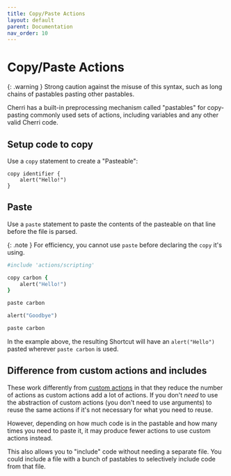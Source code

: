 ```yaml
---
title: Copy/Paste Actions
layout: default
parent: Documentation
nav_order: 10
---
```


# Copy/Paste Actions

{: .warning }
Strong caution against the misuse of this syntax, such as long chains of pastables pasting other pastables.

Cherri has a built-in preprocessing mechanism called "pastables" for copy-pasting commonly used sets of actions, including variables and any other valid Cherri code.

## Setup code to copy

Use a `copy` statement to create a "Pasteable":

```
copy identifier {
    alert("Hello!")
}
```

## Paste

Use a `paste` statement to paste the contents of the pasteable on that line before the file is parsed.

{: .note }
For efficiency, you cannot use `paste` before declaring the `copy` it's using.

```ruby
#include 'actions/scripting'

copy carbon {
    alert("Hello!")
}

paste carbon

alert("Goodbye")

paste carbon
```

In the example above, the resulting Shortcut will have an `alert("Hello")` pasted wherever `paste carbon` is used.

## Difference from custom actions and includes

These work differently from [custom actions](/language/custom-actions) in that they reduce the number of actions as custom actions add a lot of actions. If you don't _need_ to use the abstraction of custom actions (you don't need to use arguments) to reuse the same actions if it's not necessary for what you need to reuse.

However, depending on how much code is in the pastable and how many times you need to paste it, it may produce fewer actions to use custom actions instead.

This also allows you to "include" code without needing a separate file. You could include a file with a bunch of pastables to selectively include code from that file.
